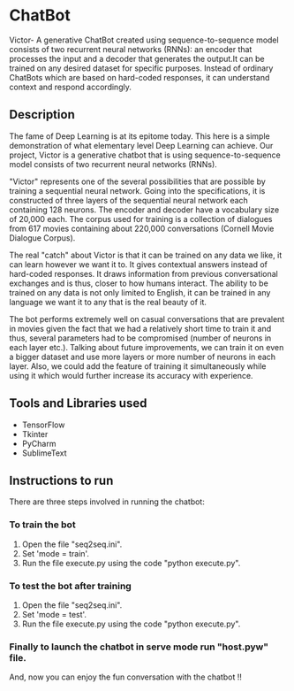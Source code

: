 # ChatBot
Victor- A generative ChatBot created using sequence-to-sequence model consists of two recurrent neural networks (RNNs): an encoder that processes the input and a decoder that generates the output.It can be trained on any desired dataset for specific purposes. Instead of ordinary ChatBots which are based on hard-coded responses, it can understand context and respond accordingly.

## Description
The fame of Deep Learning is at its epitome today. This here is a simple demonstration of what elementary level Deep Learning can achieve. Our project, Victor is a generative chatbot that is using sequence-to-sequence model consists of two recurrent neural networks (RNNs).

"Victor" represents one of the several possibilities that are possible by training a sequential neural network. Going into the specifications, it is constructed of three layers of the sequential neural network each containing 128 neurons. The encoder and decoder have a vocabulary size of 20,000 each. The corpus used for training is a collection of dialogues from 617 movies containing about 220,000 conversations (Cornell Movie Dialogue Corpus).  

The real "catch" about Victor is that it can be trained on any data we like, it can learn however we want it to. It gives contextual answers instead of hard-coded responses. It draws information from previous conversational exchanges and is thus, closer to how humans interact. The ability to be trained on any data is not only limited to English, it can be trained in any language we want it to any that is the real beauty of it.

The bot performs extremely well on casual conversations that are prevalent in movies given the fact that we had a relatively short time to train it and thus, several parameters had to be compromised (number of neurons in each layer etc.). Talking about future improvements, we can train it on even a bigger dataset and use more layers or more number of neurons in each layer. Also, we could add the feature of training it simultaneously while using it which would further increase its accuracy with experience.

## Tools and Libraries used
* TensorFlow
* Tkinter
* PyCharm
* SublimeText

## Instructions to run
There are three steps involved in running the chatbot:

### To train the bot
1. Open the file "seq2seq.ini".
2. Set 'mode = train'.
3. Run the file execute.py using the code "python execute.py".

### To test the bot after training
1. Open the file "seq2seq.ini".
2. Set 'mode = test'.
3. Run the file execute.py using the code "python execute.py".

### Finally to launch the chatbot in serve mode run "host.pyw" file.
And, now you can enjoy the fun conversation with the chatbot !!
